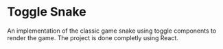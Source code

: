 # Toggle Snake

An implementation of the classic game snake using toggle components to render the game. The project is done completly using React.
